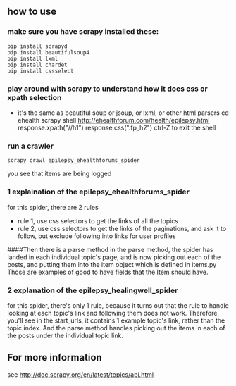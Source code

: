 ## how to use

### make sure you have scrapy installed these:
	pip install scrapyd
	pip install beautifulsoup4
	pip install lxml
	pip install chardet
	pip install cssselect


### play around with scrapy to understand how it does css or xpath selection 
- it's the same as beautiful soup or jsoup, or lxml, or other html parsers
	cd ehealth
	scrapy shell http://ehealthforum.com/health/epilepsy.html
	response.xpath("//h1")
	response.css(".fp_h2")
	ctrl-Z to exit the shell

### run a crawler

	scrapy crawl epilepsy_ehealthforums_spider

you see that items are being logged


### 1 explaination of the epilepsy_ehealthforums_spider
for this spider, there are 2 rules
- rule 1, use css selectors to get the links of all the topics
- rule 2, use css selectors to get the links of the paginations, and ask it to follow, but exclude following into links for user profiles

####Then there is a parse method
in the parse method, the spider has landed in each individual topic's page, and is now picking out each of the posts, and putting them into the item object which is defined in items.py
Those are examples of good to have fields that the Item should have.


### 2 explanation of the epilepsy_healingwell_spider
for this spider, there's only 1 rule, because it turns out that the rule to handle looking at each topic's link and following them does not work.  Therefore, you'll see in the start_urls, it contains 1 example topic's link, rather than the topic index.  And the parse method handles picking out the items in each of the posts under the individual topic link.

## For more information
see http://doc.scrapy.org/en/latest/topics/api.html



